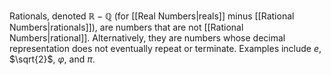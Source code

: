 Rationals, denoted $\mathbb{R} - \mathbb{Q}$ (for [[Real Numbers|reals]] minus [[Rational Numbers|rationals]]), are numbers that are not [[Rational Numbers|rational]]. Alternatively, they are numbers whose decimal representation does not eventually repeat or terminate. Examples include $e$, $\sqrt{2}$, $\varphi$, and $\pi$.

